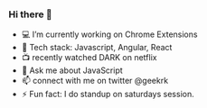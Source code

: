 ### Hi there 👋

- :computer: I’m currently working on Chrome Extensions
- :notebook: Tech stack: Javascript, Angular, React
- :tv: recently watched DARK on netflix
- 💬 Ask me about JavaScript
- 📫 connect with me on twitter @geekrk
- ⚡ Fun fact: I do standup on saturdays session.
